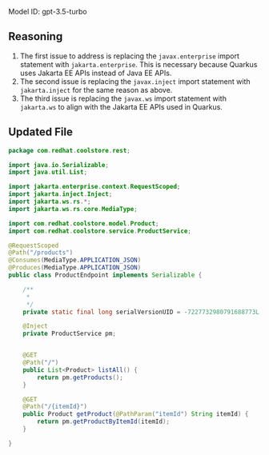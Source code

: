 Model ID: gpt-3.5-turbo
## Reasoning

1. The first issue to address is replacing the `javax.enterprise` import statement with `jakarta.enterprise`. This is necessary because Quarkus uses Jakarta EE APIs instead of Java EE APIs.
2. The second issue is replacing the `javax.inject` import statement with `jakarta.inject` for the same reason as above.
3. The third issue is replacing the `javax.ws` import statement with `jakarta.ws` to align with the Jakarta EE APIs used in Quarkus.

## Updated File

```java
package com.redhat.coolstore.rest;

import java.io.Serializable;
import java.util.List;

import jakarta.enterprise.context.RequestScoped;
import jakarta.inject.Inject;
import jakarta.ws.rs.*;
import jakarta.ws.rs.core.MediaType;

import com.redhat.coolstore.model.Product;
import com.redhat.coolstore.service.ProductService;

@RequestScoped
@Path("/products")
@Consumes(MediaType.APPLICATION_JSON)
@Produces(MediaType.APPLICATION_JSON)
public class ProductEndpoint implements Serializable {

    /**
     *
     */
    private static final long serialVersionUID = -7227732980791688773L;

    @Inject
    private ProductService pm;


    @GET
    @Path("/")
    public List<Product> listAll() {
        return pm.getProducts();
    }

    @GET
    @Path("/{itemId}")
    public Product getProduct(@PathParam("itemId") String itemId) {
        return pm.getProductByItemId(itemId);
    }

}
```